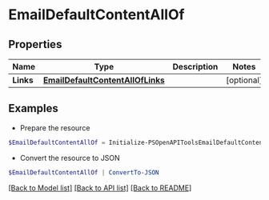 # EmailDefaultContentAllOf
## Properties

Name | Type | Description | Notes
------------ | ------------- | ------------- | -------------
**Links** | [**EmailDefaultContentAllOfLinks**](EmailDefaultContentAllOfLinks.md) |  | [optional] 

## Examples

- Prepare the resource
```powershell
$EmailDefaultContentAllOf = Initialize-PSOpenAPIToolsEmailDefaultContentAllOf  -Links null
```

- Convert the resource to JSON
```powershell
$EmailDefaultContentAllOf | ConvertTo-JSON
```

[[Back to Model list]](../README.md#documentation-for-models) [[Back to API list]](../README.md#documentation-for-api-endpoints) [[Back to README]](../README.md)


